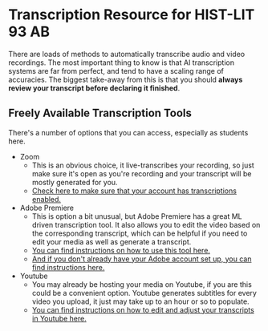 # Transcription Resource for HIST-LIT 93 AB

There are loads of methods to automatically transcribe audio and video recordings. The most important thing to know is that AI transcription systems are far from perfect, and tend to have a scaling range of accuracies. The biggest take-away from this is that you should **always review your transcript before declaring it finished**. 

## Freely Available Transcription Tools

There's a number of options that you can access, especially as students here. 

* Zoom
	* This is an obvious choice, it live-transcribes your recording, so just make sure it's open as you're recording and your transcript will be mostly generated for you. 
	* [Check here to make sure that your account has transcriptions enabled.](https://support.zoom.us/hc/en-us/articles/4409311220621-Enabling-or-disabling-audio-transcription-for-cloud-recordings-)
* Adobe Premiere 
	* This is option a bit unusual, but Adobe Premiere has a great ML driven transcription tool. It also allows you to edit the video based on the corresponding transcript, which can be helpful if you need to edit your media as well as generate a transcript. 
	* [You can find instructions on how to use this tool here.](https://helpx.adobe.com/premiere-pro/using/text-based-editing.html)
	* [And if you don't already have your Adobe account set up, you can find instructions here.](https://huit.harvard.edu/adobe-creative-cloud)
* Youtube
	* You may already be hosting your media on Youtube, if you are this could be a convenient option. Youtube generates subtitles for every video you upload, it just may take up to an hour or so to populate. 
	* [You can find instructions on how to edit and adjust your transcripts in Youtube here.](https://support.google.com/youtube/answer/2734705?hl=en)